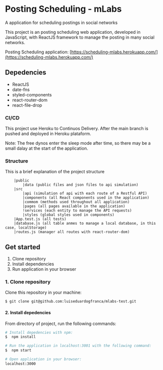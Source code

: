 # Posting Scheduling - mLabs

A application for scheduling postings in social networks

<!-- ![Build Status](https://travis-ci.org/luiseduardogfranca/event-scheduling.svg?branch=master) -->

This project is an posting scheduling web application, developed in JavaScript, with ReactJS framework to manage the posting in many social networks.

Posting Scheduling application: [https://scheduling-mlabs.herokuapp.com/](https://scheduling-mlabs.herokuapp.com/)

## Depedencies

- ReactJS
- date-fns
- styled-components
- react-router-dom
- react-file-drop

### CI/CD

This project use Heroku to Continuos Delivery. After the main branch is pushed and deployed in Heroku plataform.

Note: The free dynos enter the sleep mode after time, so there may be a small dalay at the start of the application.

### Structure

This is a brief explanation of the project structure

```
    |public
        |data (public files and json files to api simulation)
    |src
        |api (simulation of api with each route of a Restful API)
        |components (all React components used in the application)
        |commom (methods used throughout all application)
        |pages (all pages available in the application)
        !services (each entity to manage the API requests)
        |styles (global styles used in components)
    |App.test.js (all tests)
    |database.js (all table anmes to manage a local database, in this case, localStorage)
    |routes.js (manager all routes with react-router-dom)
```

## Get started

1. Clone repository
2. Install dependencies
3. Run application in your browser

### 1. Clone repository

Clone this repository in your machine:

```sh
$ git clone git@github.com:luiseduardogfranca/mlabs-test.git
```

#### 2. Install depedencies

From directory of project, run the following commands:

```sh
# Install depedencies with npm:
$  npm install

# Run the application in localhost:3001 with the following command:
$  npm start

# Open application in your browser:
localhost:3000
```
